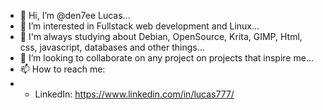 - 👋 Hi, I’m @den7ee Lucas...
- 👀 I’m interested in Fullstack web development and Linux...
- 🌱 I'm always studying about Debian, OpenSource, Krita, GIMP, Html, css, javascript, databases and other things...
- 💞️ I’m looking to collaborate on any project on projects that inspire me...
- 📫 How to reach me: 
- - LinkedIn: https://www.linkedin.com/in/lucas777/
